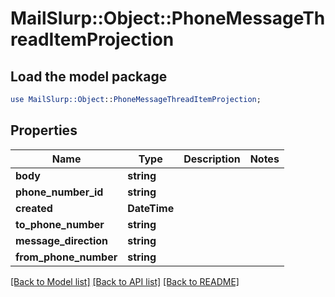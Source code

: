 # MailSlurp::Object::PhoneMessageThreadItemProjection

## Load the model package
```perl
use MailSlurp::Object::PhoneMessageThreadItemProjection;
```

## Properties
Name | Type | Description | Notes
------------ | ------------- | ------------- | -------------
**body** | **string** |  | 
**phone_number_id** | **string** |  | 
**created** | **DateTime** |  | 
**to_phone_number** | **string** |  | 
**message_direction** | **string** |  | 
**from_phone_number** | **string** |  | 

[[Back to Model list]](../README#documentation-for-models) [[Back to API list]](../README#documentation-for-api-endpoints) [[Back to README]](../README)


